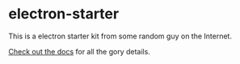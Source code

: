 # electron-starter

This is a electron starter kit from some random guy on the Internet.

[Check out the docs](https://skellock.github.io/electron-starter) for all the gory details.

